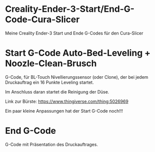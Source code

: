 # Creality-Ender-3-Start/End-G-Code-Cura-Slicer
Meine Creality Ender-3 Start und Ende G-Codes für den Cura-Slicer



# Start G-Code Auto-Bed-Leveling + Noozle-Clean-Brusch
G-Code, für BL-Touch Nivellierungssensor (oder Clone), der bei jedem Druckauftrag ein 16 Punkte Leveling startet.

Im Anschluss daran startet die Reinigung der Düse.

Link zur Bürste: https://www.thingiverse.com/thing:5026969

Ein paar kleine Anpassungen hat der Start G-Code noch!!!

# End G-Code 
G-Code mit Präsentation des Druckauftrages.




